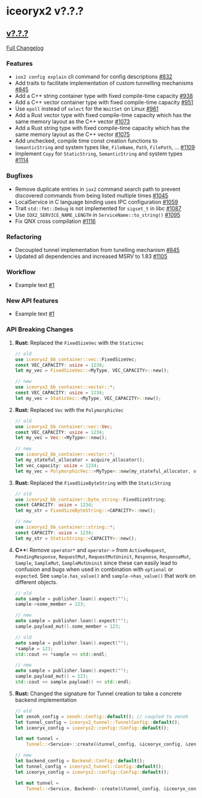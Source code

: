 # iceoryx2 v?.?.?

## [v?.?.?](https://github.com/eclipse-iceoryx/iceoryx2/tree/v?.?.?)

[Full Changelog](https://github.com/eclipse-iceoryx/iceoryx2/compare/v?.?.?...v?.?.?)

### Features

<!--
    NOTE: Add new entries sorted by issue number to minimize the possibility of
    conflicts when merging.
-->

* `iox2 config explain` cli command for config descriptions
  [#832](https://github.com/eclipse-iceoryx/iceoryx2/issues/832)
* Add traits to facilitate implementation of custom tunnelling mechanisms
  [#845](https://github.com/eclipse-iceoryx/iceoryx2/issues/845)
* Add a C++ string container type with fixed compile-time capacity
  [#938](https://github.com/eclipse-iceoryx/iceoryx2/issues/938)
* Add a C++ vector container type with fixed compile-time capacity
  [#951](https://github.com/eclipse-iceoryx/iceoryx2/issues/951)
* Use `epoll` instead of `select` for the `WaitSet` on Linux
  [#961](https://github.com/eclipse-iceoryx/iceoryx2/issues/961)
* Add a Rust vector type with fixed compile-time capacity which has the same
  memory layout as the C++ vector
  [#1073](https://github.com/eclipse-iceoryx/iceoryx2/issues/1073)
* Add a Rust string type with fixed compile-time capacity which has the same
  memory layout as the C++ vector
  [#1075](https://github.com/eclipse-iceoryx/iceoryx2/issues/1075)
* Add unchecked, compile time const creation functions to `SemanticString` and
  system types like, `FileName`, `Path`, `FilePath`, ...
  [#1109](https://github.com/eclipse-iceoryx/iceoryx2/issues/1109)
* Implement `Copy` for `StaticString`, `SemanticString` and system types
  [#1114](https://github.com/eclipse-iceoryx/iceoryx2/issues/1114)

### Bugfixes

<!--
    NOTE: Add new entries sorted by issue number to minimize the possibility of
    conflicts when merging.
-->

* Remove duplicate entries in `iox2` command search path to prevent discovered
  commands from being listed multiple times
    [#1045](https://github.com/eclipse-iceoryx/iceoryx2/issues/1045)
* LocalService in C language binding uses IPC configuration
    [#1059](https://github.com/eclipse-iceoryx/iceoryx2/issues/1059)
* Trait `std::fmt::Debug` is not implemented for `sigset_t` in libc
    [#1087](https://github.com/eclipse-iceoryx/iceoryx2/issues/1087)
* Use `IOX2_SERVICE_NAME_LENGTH` in `ServiceName::to_string()`
    [#1095](https://github.com/eclipse-iceoryx/iceoryx2/issues/1095)
* Fix QNX cross compilation
    [#1116](https://github.com/eclipse-iceoryx/iceoryx2/issues/1116)

### Refactoring

<!--
    NOTE: Add new entries sorted by issue number to minimize the possibility of
    conflicts when merging.
-->

* Decoupled tunnel implementation from tunelling mechanism
  [#845](https://github.com/eclipse-iceoryx/iceoryx2/issues/845)
* Updated all dependencies and increased MSRV to 1.83
    [#1105](https://github.com/eclipse-iceoryx/iceoryx2/issues/1105)

### Workflow

<!--
    NOTE: Add new entries sorted by issue number to minimize the possibility of
    conflicts when merging.
-->

* Example text [#1](https://github.com/eclipse-iceoryx/iceoryx2/issues/1)

### New API features

<!--
    NOTE: Add new entries sorted by issue number to minimize the possibility of
    conflicts when merging.
-->

* Example text [#1](https://github.com/eclipse-iceoryx/iceoryx2/issues/1)

### API Breaking Changes

1. **Rust:** Replaced the `FixedSizeVec` with the `StaticVec`

   ```rust
   // old
   use iceoryx2_bb_container::vec::FixedSizeVec;
   const VEC_CAPACITY: usize = 1234;
   let my_vec = FixedSizeVec::<MyType, VEC_CAPACITY>::new();

   // new
   use iceoryx2_bb_container::vector::*;
   const VEC_CAPACITY: usize = 1234;
   let my_vec = StaticVec::<MyType, VEC_CAPACITY>::new();
   ```

2. **Rust:** Replaced `Vec` with the `PolymorphicVec`

    ```rust
   // old
   use iceoryx2_bb_container::vec::Vec;
   const VEC_CAPACITY: usize = 1234;
   let my_vec = Vec::<MyType>::new();

   // new
   use iceoryx2_bb_container::vector::*;
   let my_stateful_allocator = acquire_allocator();
   let vec_capacity: usize = 1234;
   let my_vec = PolymorphicVec::<MyType>::new(my_stateful_allocator, vec_capacity)?;
    ```

3. **Rust:** Replaced the `FixedSizeByteString` with the `StaticString`

   ```rust
   // old
   use iceoryx2_bb_container::byte_string::FixedSizeString;
   const CAPACITY: usize = 1234;
   let my_str = FixedSizeByteString::<CAPACITY>::new();

   // new
   use iceoryx2_bb_container::string::*;
   const CAPACITY: usize = 1234;
   let my_str = StaticString::<CAPACITY>::new();
   ```

4. **C++:** Remove `operator*` and `operator->` from `ActiveRequest`,
   `PendingResponse`, `RequestMut`, `RequestMutUninit`, `Response`,
   `ResponseMut`, `Sample`, `SampleMut`, `SampleMutUninit` since these can
   easily lead to confusion and bugs when used in combination with `optional`
   or `expected`. See `sample.has_value()` and `sample->has_value()` that work
   on different objects.

   ```cxx
   // old
   auto sample = publisher.loan().expect("");
   sample->some_member = 123;

   // new
   auto sample = publisher.loan().expect("");
   sample.payload_mut().some_member = 123;
   ```

   ```cxx
   // old
   auto sample = publisher.loan().expect("");
   *sample = 123;
   std::cout << *sample << std::endl;

   // new
   auto sample = publisher.loan().expect("");
   sample.payload_mut() = 123;
   std::cout << sample.payload() << std::endl;
   ```

5. **Rust:** Changed the signature for Tunnel creation to take a concrete
   backend implementation

   ```rust
   // old
   let zenoh_config = zenoh::Config::default(); // coupled to zenoh
   let tunnel_config = iceoryx2_tunnel::TunnelConfig::default();
   let iceoryx_config = iceoryx2::config::Config::default();

   let mut tunnel =
       Tunnel::<Service>::create(&tunnel_config, &iceoryx_config, &zenoh_config).unwrap();

   // new
   let backend_config = Backend::Config::default();
   let tunnel_config = iceoryx2_tunnel::Config::default();
   let iceoryx_config = iceoryx2::config::Config::default();

   let mut tunnel =
       Tunnel::<Service, Backend>::create(&tunnel_config, &iceoryx_config, &backend_config).unwrap();
   ```
